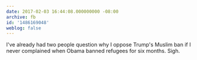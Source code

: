 ```yaml
---
date: 2017-02-03 16:44:08.000000000 -08:00
archive: fb
id: '1486169048'
weblog: false
---
```


I've already had two people question why I oppose Trump's Muslim ban if I never complained when Obama banned refugees for six months. Sigh.
